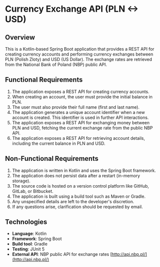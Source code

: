 # Currency Exchange API (PLN <-> USD)

## Overview

This is a Kotlin-based Spring Boot application that provides a REST API for creating currency accounts and performing currency exchanges between PLN (Polish Zloty) and USD (US Dollar). The exchange rates are retrieved from the National Bank of Poland (NBP) public API.

## Functional Requirements

1. The application exposes a REST API for creating currency accounts.
2. When creating an account, the user must provide the initial balance in PLN.
3. The user must also provide their full name (first and last name).
4. The application generates a unique account identifier when a new account is created. This identifier is used in further API interactions.
5. The application exposes a REST API for exchanging money between PLN and USD, fetching the current exchange rate from the public NBP API.
6. The application exposes a REST API for retrieving account details, including the current balance in PLN and USD.

## Non-Functional Requirements

1. The application is written in Kotlin and uses the Spring Boot framework.
2. The application does not persist data after a restart (in-memory storage).
3. The source code is hosted on a version control platform like GitHub, GitLab, or Bitbucket.
4. The application is built using a build tool such as Maven or Gradle.
5. Any unspecified details are left to the developer's discretion.
6. If any questions arise, clarification should be requested by email.

## Technologies

- **Language**: Kotlin
- **Framework**: Spring Boot
- **Build tool**: Gradle
- **Testing**: JUnit 5
- **External API**: NBP public API for exchange rates [http://api.nbp.pl/](http://api.nbp.pl/)
